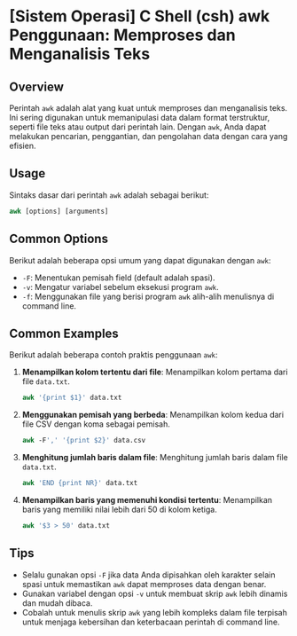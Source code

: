 # [Sistem Operasi] C Shell (csh) awk Penggunaan: Memproses dan Menganalisis Teks

## Overview
Perintah `awk` adalah alat yang kuat untuk memproses dan menganalisis teks. Ini sering digunakan untuk memanipulasi data dalam format terstruktur, seperti file teks atau output dari perintah lain. Dengan `awk`, Anda dapat melakukan pencarian, penggantian, dan pengolahan data dengan cara yang efisien.

## Usage
Sintaks dasar dari perintah `awk` adalah sebagai berikut:

```csh
awk [options] [arguments]
```

## Common Options
Berikut adalah beberapa opsi umum yang dapat digunakan dengan `awk`:

- `-F`: Menentukan pemisah field (default adalah spasi).
- `-v`: Mengatur variabel sebelum eksekusi program `awk`.
- `-f`: Menggunakan file yang berisi program `awk` alih-alih menulisnya di command line.

## Common Examples
Berikut adalah beberapa contoh praktis penggunaan `awk`:

1. **Menampilkan kolom tertentu dari file**:
   Menampilkan kolom pertama dari file `data.txt`.
   ```csh
   awk '{print $1}' data.txt
   ```

2. **Menggunakan pemisah yang berbeda**:
   Menampilkan kolom kedua dari file CSV dengan koma sebagai pemisah.
   ```csh
   awk -F',' '{print $2}' data.csv
   ```

3. **Menghitung jumlah baris dalam file**:
   Menghitung jumlah baris dalam file `data.txt`.
   ```csh
   awk 'END {print NR}' data.txt
   ```

4. **Menampilkan baris yang memenuhi kondisi tertentu**:
   Menampilkan baris yang memiliki nilai lebih dari 50 di kolom ketiga.
   ```csh
   awk '$3 > 50' data.txt
   ```

## Tips
- Selalu gunakan opsi `-F` jika data Anda dipisahkan oleh karakter selain spasi untuk memastikan `awk` dapat memproses data dengan benar.
- Gunakan variabel dengan opsi `-v` untuk membuat skrip `awk` lebih dinamis dan mudah dibaca.
- Cobalah untuk menulis skrip `awk` yang lebih kompleks dalam file terpisah untuk menjaga kebersihan dan keterbacaan perintah di command line.